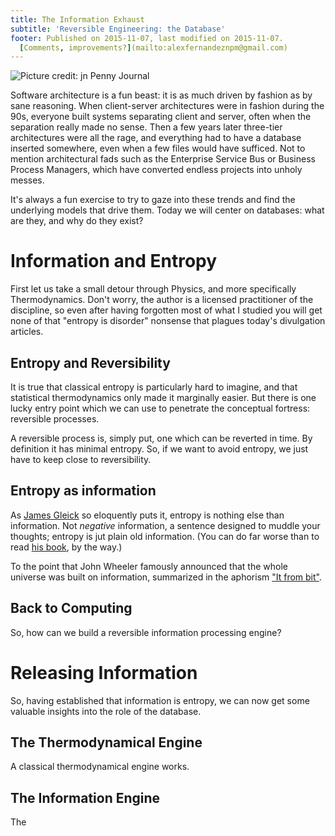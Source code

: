 ```yaml
---
title: The Information Exhaust
subtitle: 'Reversible Engineering: the Database'
footer: Published on 2015-11-07, last modified on 2015-11-07.
  [Comments, improvements?](mailto:alexfernandeznpm@gmail.com)
---
```


![Picture credit: [jn Penny Journal](https://commons.wikimedia.org/wiki/File:Hibernia_locomotive.png)](pics/information-exhaust.jpg "Hibernia locomotive")

Software architecture is a fun beast:
it is as much driven by fashion as by sane reasoning.
When client-server architectures were in fashion during the 90s,
everyone built systems separating client and server,
often when the separation really made no sense.
Then a few years later three-tier architectures were all the rage,
and everything had to have a database inserted somewhere,
even when a few files would have sufficed.
Not to mention architectural fads such as the Enterprise Service Bus
or Business Process Managers,
which have converted endless projects into unholy messes.

It's always a fun exercise to try to gaze into these trends and find the underlying models that drive them.
Today we will center on databases: what are they, and why do they exist?

# Information and Entropy

First let us take a small detour through Physics,
and more specifically Thermodynamics.
Don't worry, the author is a licensed practitioner of the discipline,
so even after having forgotten most of what I studied
you will get none of that "entropy is disorder" nonsense
that plagues today's divulgation articles.

## Entropy and Reversibility

It is true that classical entropy is particularly hard to imagine,
and that statistical thermodynamics only made it marginally easier.
But there is one lucky entry point which we can use to penetrate
the conceptual fortress: reversible processes.

A reversible process is, simply put, one which can be reverted in time.
By definition it has minimal entropy.
So, if we want to avoid entropy,
we just have to keep close to reversibility.

## Entropy as information

As [James Gleick](https://www.youtube.com/watch?v=p51_qWPsTOA)
so eloquently puts it,
entropy is nothing else than information.
Not _negative_ information, a sentence designed to muddle your thoughts;
entropy is jut plain old information.
(You can do far worse than to read [his book](https://en.wikipedia.org/wiki/The_Information:_A_History,_a_Theory,_a_Flood),
by the way.)

To the point that John Wheeler famously announced that
the whole universe was built on information,
summarized in the aphorism
["It from bit"](http://authors.library.caltech.edu/15184/1/Misner2009p1638Phys_Today.pdf).

## Back to Computing

So, how can we build a reversible information processing engine?

# Releasing Information

So, having established that information is entropy,
we can now get some valuable insights into the role of the database.

## 

## The Thermodynamical Engine

A classical thermodynamical engine works.

## The Information Engine

The 

